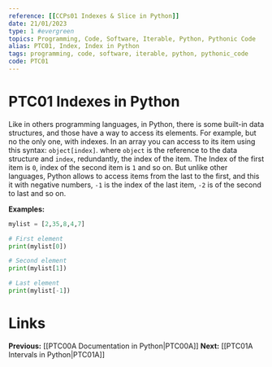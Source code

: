 ```yaml
---
reference: [[CCPs01 Indexes & Slice in Python]]
date: 21/01/2023
type: 1 #evergreen
topics: Programming, Code, Software, Iterable, Python, Pythonic Code
alias: PTC01, Index, Index in Python
tags: programming, code, software, iterable, python, pythonic_code
code: PTC01
---
```

# PTC01 Indexes in Python

Like in others programming languages, in Python, there is some built-in data structures, and those have a way to access its elements. For example, but no the only one, with indexes. In an array you can access to its item using this syntax: `object[index]`. where `object` is the reference to the data structure and `index`, redundantly, the index of the item.
The Index of the first item is `0`, index of the second item is `1` and so on. But unlike other languages, Python allows to access items from the last to the first, and this it with negative numbers, `-1` is the index of the last item, `-2` is of the second to last and so on.

**Examples:**
~~~ python
mylist = [2,35,8,4,7]

# First element
print(mylist[0])

# Second element
print(mylist[1])

# Last element
print(mylist[-1])
~~~

# Links
**Previous:** [[PTC00A Documentation in Python|PTC00A]]
**Next:** [[PTC01A Intervals in Python|PTC01A]]